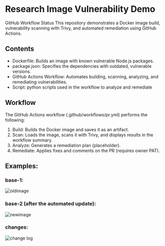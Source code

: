 # Research Image Vulnerability Demo

GitHub Workflow Status
This repository demonstrates a Docker image build, vulnerability scanning with Trivy, and automated remediation using GitHub Actions. 

## Contents

* Dockerfile: Builds an image with known vulnerable Node.js packages.
* package.json: Specifies the dependencies with outdated, vulnerable versions.
* GitHub Actions Workflow: Automates building, scanning, analyzing, and remediating vulnerabilities.
* Script: python scripts used in the workflow to analyze and remediate

## Workflow

The GitHub Actions workflow (.github/workflows/pr.yml) performs the following:

1. Build: Builds the Docker image and saves it as an artifact.
2. Scan: Loads the image, scans it with Trivy, and displays results in the workflow summary.
3. Analyze: Generates a remediation plan (placeholder).
4. Remediate: Applies fixes and comments on the PR (requires owner PAT).

## Examples:

### base-1:

![oldimage](https://github.com/user-attachments/assets/2001148a-b241-4e13-bb5c-abec598e1cae)

### base-2 (after the automated update):

![newimage](https://github.com/user-attachments/assets/02c480c5-d31e-4584-8e0d-b7e761313f56)

### changes:

![change log](https://github.com/user-attachments/assets/e14f5b03-3548-4981-99a4-66e016cd26ba)











